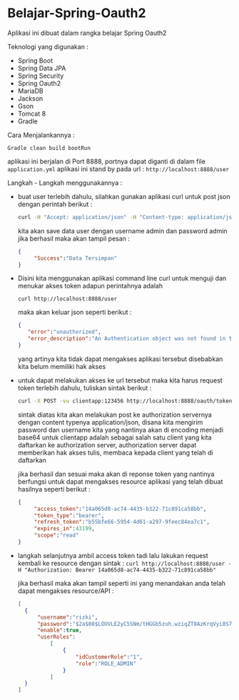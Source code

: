 # Belajar-Spring-Oauth2

Aplikasi ini dibuat dalam rangka belajar Spring Oauth2

Teknologi yang digunakan :
* Spring Boot
* Spring Data JPA
* Spring Security
* Spring Oauth2
* MariaDB
* Jackson
* Gson
* Tomcat 8
* Gradle

Cara Menjalankannya :

`Gradle clean build bootRun`

aplikasi ini berjalan di Port 8888, portnya dapat diganti di dalam file `application.yml`
aplikasi ini stand by pada url : `http://localhost:8888/user`

Langkah - Langkah menggunakannya :

* buat user terlebih dahulu, silahkan gunakan aplikasi curl untuk post json dengan perintah berikut :
   ```sh
   curl -H "Accept: application/json" -H "Content-type: application/json" -d '{"username":"admin","password":"admin"}' http://localhost:8888/user
   ```
   kita akan save data user dengan username admin dan password admin jika berhasil maka akan tampil pesan :
   ```json
   {
        "Success":"Data Tersimpan"
   }
   ```	
* Disini kita menggunakan aplikasi command line curl untuk menguji dan menukar akses token
  adapun perintahnya adalah 
  
  `curl http://localhost:8888/user`
  
  maka akan keluar json seperti berikut :
     ```json
    {
        "error":"unauthorized",
        "error_description":"An Authentication object was not found in the SecurityContext"
    }
    ```
   yang artinya kita tidak dapat mengakses aplikasi tersebut disebabkan kita belum memiliki hak akses

* untuk dapat melakukan akses ke url tersebut maka kita harus request token terlebih dahulu, tuliskan sintak berikut :
   ```sh 
   curl -X POST -vu clientapp:123456 http://localhost:8888/oauth/token -H "Accept: application/json" -d "password=admin&username=admin&grant_type=password&scope=read&write&client_secret=123456&client_id=clientapp"
   ```

   sintak diatas kita akan melakukan post ke authorization servernya dengan content typenya application/json, disana kita mengirim password dan username kita yang nantinya akan di encoding menjadi base64 untuk
   clientapp adalah sebagai salah satu client yang kita daftarkan ke authorization server, authorization server dapat memberikan hak akses tulis, membaca kepada client yang telah di daftarkan
   
   jika berhasil dan sesuai maka akan di reponse token yang nantinya berfungsi untuk dapat mengakses resource aplikasi yang telah dibuat
   hasilnya seperti berikut :
   ```json
   {
        "access_token":"14a065d8-ac74-4435-b322-71c891ca58bb",
        "token_type":"bearer",
        "refresh_token":"b55bfe66-5954-4d61-a297-9feec84ea7c1",
        "expires_in":43199,
        "scope":"read"
   }
   ```
* langkah selanjutnya ambil access token tadi lalu lakukan request kembali ke resource dengan sintak :
  `curl http://localhost:8888/user -H "Authorization: Bearer 14a065d8-ac74-4435-b322-71c891ca58bb"`
  
  jika berhasil maka akan tampil seperti ini yang menandakan anda telah dapat mengakses resource/API :
  ```json
  [ 
    {
        "username":"rizki",
        "password":"$2a$08$LOUVLE2yC5SNm/tHGGb5zuh.wziqZT8AzKrqVyi8S7vk/i4TUM3Iq",
        "enable":true,
        "userRoles":
            [
                {
                    "idCustomerRole":"1",
                    "role":"ROLE_ADMIN"
                }
            ]
    }
  ]
```

